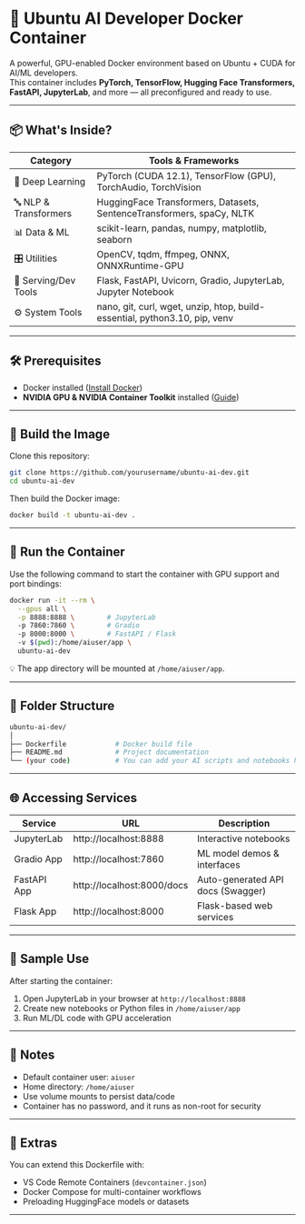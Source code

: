 # 🚀 Ubuntu AI Developer Docker Container

A powerful, GPU-enabled Docker environment based on Ubuntu + CUDA for AI/ML developers.  
This container includes **PyTorch, TensorFlow, Hugging Face Transformers, FastAPI, JupyterLab**, and more — all preconfigured and ready to use.

---

## 📦 What's Inside?

| Category             | Tools & Frameworks                                                                 |
|----------------------|-------------------------------------------------------------------------------------|
| 🧠 Deep Learning      | PyTorch (CUDA 12.1), TensorFlow (GPU), TorchAudio, TorchVision                     |
| 🔤 NLP & Transformers | HuggingFace Transformers, Datasets, SentenceTransformers, spaCy, NLTK              |
| 📊 Data & ML          | scikit-learn, pandas, numpy, matplotlib, seaborn                                   |
| 🎛️ Utilities          | OpenCV, tqdm, ffmpeg, ONNX, ONNXRuntime-GPU                                        |
| 🧪 Serving/Dev Tools  | Flask, FastAPI, Uvicorn, Gradio, JupyterLab, Jupyter Notebook                      |
| ⚙️ System Tools       | nano, git, curl, wget, unzip, htop, build-essential, python3.10, pip, venv         |

---

## 🛠️ Prerequisites

- Docker installed ([Install Docker](https://docs.docker.com/get-docker/))
- **NVIDIA GPU & NVIDIA Container Toolkit** installed ([Guide](https://docs.nvidia.com/datacenter/cloud-native/container-toolkit/install-guide.html))

---

## 🧱 Build the Image

Clone this repository:

```bash
git clone https://github.com/yourusername/ubuntu-ai-dev.git
cd ubuntu-ai-dev
```

Then build the Docker image:

```bash
docker build -t ubuntu-ai-dev .
```

---

## 🚀 Run the Container

Use the following command to start the container with GPU support and port bindings:

```bash
docker run -it --rm \
  --gpus all \
  -p 8888:8888 \        # JupyterLab
  -p 7860:7860 \        # Gradio
  -p 8000:8000 \        # FastAPI / Flask
  -v $(pwd):/home/aiuser/app \
  ubuntu-ai-dev
```

💡 The app directory will be mounted at `/home/aiuser/app`.

---

## 📂 Folder Structure

```bash
ubuntu-ai-dev/
│
├── Dockerfile            # Docker build file
├── README.md             # Project documentation
└── (your code)           # You can add your AI scripts and notebooks here
```

---

## 🌐 Accessing Services

| Service      | URL                                  | Description                       |
|--------------|--------------------------------------|-----------------------------------|
| JupyterLab   | http://localhost:8888                | Interactive notebooks             |
| Gradio App   | http://localhost:7860                | ML model demos & interfaces       |
| FastAPI App  | http://localhost:8000/docs           | Auto-generated API docs (Swagger) |
| Flask App    | http://localhost:8000                | Flask-based web services          |

---

## 🧪 Sample Use

After starting the container:

1. Open JupyterLab in your browser at `http://localhost:8888`
2. Create new notebooks or Python files in `/home/aiuser/app`
3. Run ML/DL code with GPU acceleration

---

## 🔐 Notes

- Default container user: `aiuser`
- Home directory: `/home/aiuser`
- Use volume mounts to persist data/code
- Container has no password, and it runs as non-root for security

---

## 🧰 Extras

You can extend this Dockerfile with:
- VS Code Remote Containers (`devcontainer.json`)
- Docker Compose for multi-container workflows
- Preloading HuggingFace models or datasets

---
